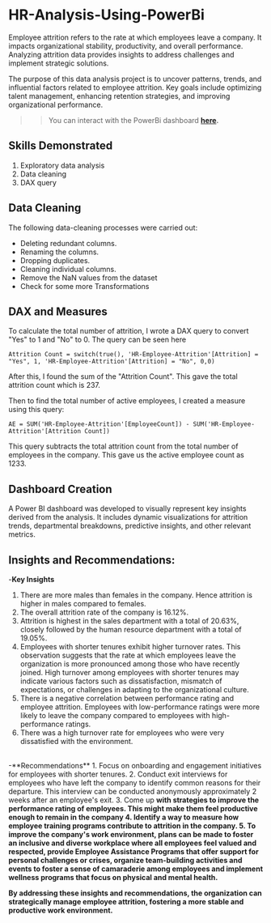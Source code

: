 # HR-Analysis-Using-PowerBi

Employee attrition refers to the rate at which employees leave a company. It impacts organizational stability, productivity, and overall performance. Analyzing attrition data provides insights to address challenges and implement strategic solutions.

The purpose of this data analysis project is to uncover patterns, trends, and influential factors related to employee attrition. Key goals include optimizing talent management, enhancing retention strategies, and improving organizational performance.

>> You can interact with the PowerBi dashboard **[here](https://www.novypro.com/project/hr-employee-attrition-visualization).**


## Skills Demonstrated
1. Exploratory data analysis
2. Data cleaning
3. DAX  query


## Data Cleaning
The following data-cleaning processes were carried out:

- Deleting redundant columns.
- Renaming the columns.
- Dropping duplicates.
- Cleaning individual columns.
- Remove the NaN values from the dataset
- Check for some more Transformations


## DAX and Measures
To calculate the total number of attrition, I wrote a DAX query to convert "Yes" to 1 and "No" to 0. The query can be seen here
```
Attrition Count = switch(true(), 'HR-Employee-Attrition'[Attrition] = "Yes", 1, 'HR-Employee-Attrition'[Attrition] = "No", 0,0)
```
After this, I found the sum of the "Attrition Count". This gave the total attrition count which is 237.

Then to find the total number of active employees, I created a measure using this query:
```
AE = SUM('HR-Employee-Attrition'[EmployeeCount]) - SUM('HR-Employee-Attrition'[Attrition Count])
```
This query subtracts the total attrition count from the total number of employees in the company. This gave us the active employee count as 1233.


## Dashboard Creation
A Power BI dashboard was developed to visually represent key insights derived from the analysis. It includes dynamic visualizations for attrition trends, departmental breakdowns, predictive insights, and other relevant metrics.

##  Insights and Recommendations:
   -**Key Insights**
1. There are more males than females in the company. Hence attrition is higher in males compared to females.
2. The overall attrition rate of the company is 16.12%.
3. Attrition is highest in the sales department with a total of 20.63%, closely followed by the human resource department with a total of 19.05%.
4. Employees with shorter tenures exhibit higher turnover rates. This observation suggests that the rate at which employees leave the organization is more pronounced among those who have recently joined. High turnover among employees with shorter tenures may indicate various factors such as dissatisfaction, mismatch of expectations, or challenges in adapting to the organizational culture.
5. There is a negative correlation between performance rating and employee attrition. Employees with low-performance ratings were more likely to leave the company compared to employees with high-performance ratings.
6. There was a high turnover rate for employees who were very dissatisfied with the environment.

<br>
      -**Recommendations**
1. Focus on onboarding and engagement initiatives for employees with shorter tenures.
2. Conduct exit interviews for employees who have left the company to identify common reasons for their departure. This interview can be conducted anonymously approximately 2 weeks after an employee's exit.
3. Come up <b>with<b> strategies to improve the performance rating of employees. This might make them feel productive enough to remain in the company
4. Identify a way to measure how employee training programs contribute to attrition in the company.
5. To improve the company's work environment, plans can be made to foster an inclusive and diverse workplace where all employees feel valued and respected, provide Employee Assistance Programs that offer support for personal challenges or crises, organize team-building activities and events to foster a sense of camaraderie among employees and implement wellness programs that focus on physical and mental health.

By addressing these insights and recommendations, the organization can strategically manage employee attrition, fostering a more stable and productive work environment.





